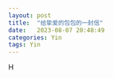 ```yaml
---
layout: post
title:  "给挚爱的包包的一封信"
date:   2023-08-07 20:48:49
categories: Yin  
tags: Yin  
---
```

H
